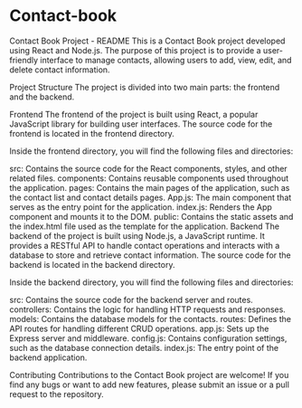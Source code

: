 # Contact-book
Contact Book Project - README
This is a Contact Book project developed using React and Node.js. The purpose of this project is to provide a user-friendly interface to manage contacts, allowing users to add, view, edit, and delete contact information.

Project Structure
The project is divided into two main parts: the frontend and the backend.

Frontend
The frontend of the project is built using React, a popular JavaScript library for building user interfaces. The source code for the frontend is located in the frontend directory.

Inside the frontend directory, you will find the following files and directories:

src: Contains the source code for the React components, styles, and other related files.
components: Contains reusable components used throughout the application.
pages: Contains the main pages of the application, such as the contact list and contact details pages.
App.js: The main component that serves as the entry point for the application.
index.js: Renders the App component and mounts it to the DOM.
public: Contains the static assets and the index.html file used as the template for the application.
Backend
The backend of the project is built using Node.js, a JavaScript runtime. It provides a RESTful API to handle contact operations and interacts with a database to store and retrieve contact information. The source code for the backend is located in the backend directory.

Inside the backend directory, you will find the following files and directories:

src: Contains the source code for the backend server and routes.
controllers: Contains the logic for handling HTTP requests and responses.
models: Contains the database models for the contacts.
routes: Defines the API routes for handling different CRUD operations.
app.js: Sets up the Express server and middleware.
config.js: Contains configuration settings, such as the database connection details.
index.js: The entry point of the backend application.


Contributing
Contributions to the Contact Book project are welcome! If you find any bugs or want to add new features, please submit an issue or a pull request to the repository.
